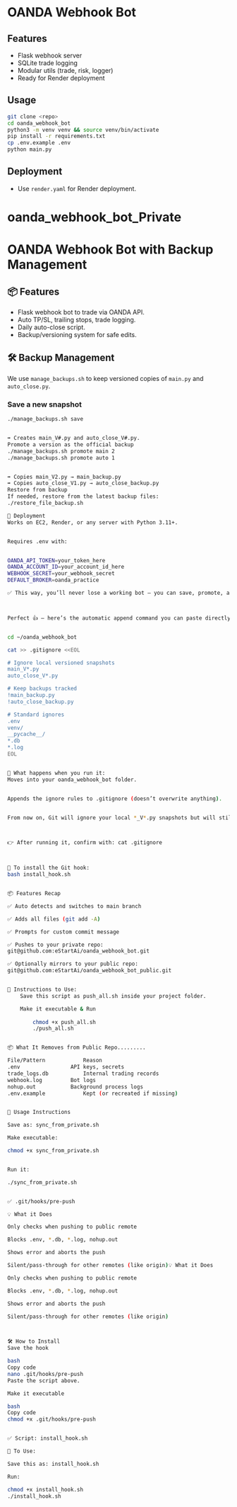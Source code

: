 # OANDA Webhook Bot

## Features
- Flask webhook server
- SQLite trade logging
- Modular utils (trade, risk, logger)
- Ready for Render deployment

## Usage
```bash
git clone <repo>
cd oanda_webhook_bot
python3 -m venv venv && source venv/bin/activate
pip install -r requirements.txt
cp .env.example .env
python main.py
```

## Deployment
- Use `render.yaml` for Render deployment.
# oanda_webhook_bot_Private


# OANDA Webhook Bot with Backup Management

## 📦 Features
- Flask webhook bot to trade via OANDA API.
- Auto TP/SL, trailing stops, trade logging.
- Daily auto-close script.
- Backup/versioning system for safe edits.

## 🛠️ Backup Management
We use `manage_backups.sh` to keep versioned copies of `main.py` and `auto_close.py`.

### Save a new snapshot
```bash
./manage_backups.sh save


➡️ Creates main_V#.py and auto_close_V#.py.
Promote a version as the official backup
./manage_backups.sh promote main 2
./manage_backups.sh promote auto 1


➡️ Copies main_V2.py → main_backup.py
➡️ Copies auto_close_V1.py → auto_close_backup.py
Restore from backup
If needed, restore from the latest backup files:
./restore_file_backup.sh

🚀 Deployment
Works on EC2, Render, or any server with Python 3.11+.


Requires .env with:


OANDA_API_TOKEN=your_token_here
OANDA_ACCOUNT_ID=your_account_id_here
WEBHOOK_SECRET=your_webhook_secret
DEFAULT_BROKER=oanda_practice

✅ This way, you’ll never lose a working bot — you can save, promote, and restore versions at will



Perfect 👍 — here’s the automatic append command you can paste directly into your EC2 terminal. It will safely add the snapshot-ignore rules to the end of your existing .gitignore file inside your bot’s folder:


cd ~/oanda_webhook_bot

cat >> .gitignore <<EOL

# Ignore local versioned snapshots
main_V*.py
auto_close_V*.py

# Keep backups tracked
!main_backup.py
!auto_close_backup.py

# Standard ignores
.env
venv/
__pycache__/
*.db
*.log
EOL


🔹 What happens when you run it:
Moves into your oanda_webhook_bot folder.


Appends the ignore rules to .gitignore (doesn’t overwrite anything).


From now on, Git will ignore your local *_V*.py snapshots but will still track your active files and official backups.



👉 After running it, confirm with: cat .gitignore



📌 To install the Git hook:
bash install_hook.sh


📦 Features Recap

✅ Auto detects and switches to main branch

✅ Adds all files (git add -A)

✅ Prompts for custom commit message

✅ Pushes to your private repo:
git@github.com:eStartAi/oanda_webhook_bot.git

✅ Optionally mirrors to your public repo:
git@github.com:eStartAi/oanda_webhook_bot_public.git


🧪 Instructions to Use:
	Save this script as push_all.sh inside your project folder.

	Make it executable & Run
 
		chmod +x push_all.sh
		./push_all.sh


📦 What It Removes from Public Repo.........

File/Pattern			Reason
.env				API keys, secrets
trade_logs.db			Internal trading records
webhook.log			Bot logs
nohup.out			Background process logs
.env.example			Kept (or recreated if missing)


🧪 Usage Instructions

Save as: sync_from_private.sh

Make executable:

chmod +x sync_from_private.sh


Run it:

./sync_from_private.sh


✅ .git/hooks/pre-push

💡 What it Does

Only checks when pushing to public remote

Blocks .env, *.db, *.log, nohup.out

Shows error and aborts the push

Silent/pass-through for other remotes (like origin)💡 What it Does

Only checks when pushing to public remote

Blocks .env, *.db, *.log, nohup.out

Shows error and aborts the push

Silent/pass-through for other remotes (like origin)



🛠 How to Install
Save the hook

bash
Copy code
nano .git/hooks/pre-push
Paste the script above.

Make it executable

bash
Copy code
chmod +x .git/hooks/pre-push


✅ Script: install_hook.sh

🧪 To Use:

Save this as: install_hook.sh

Run:

chmod +x install_hook.sh
./install_hook.sh



